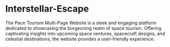# Interstellar-Escape
The Pace Tourism Multi-Page Website is a sleek and engaging platform dedicated to showcasing the burgeoning realm of space tourism. Offering captivating insights into upcoming space ventures, spacecraft designs, and celestial destinations, the website provides a user-friendly experience.
